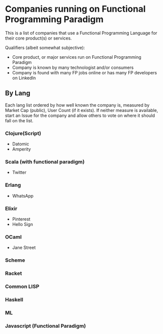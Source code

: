 # Companies running on Functional Programming Paradigm
This is a list of companies that use a Functional Programming Language for their core product(s) or services.  

Qualifiers (albeit somewhat subjective):  
- Core product, or major services run on Functional Programming Paradigm   
- Company is known by many technologist and/or consumers  
- Company is found with many FP jobs online or has many FP developers on LinkedIn  


## By Lang
Each lang list ordered by how well known the company is, measured by Market Cap (public), User Count (if it exists). If neither measure is available, start an Issue for the company and allow others to vote on where it should fall on the list.

### Clojure(Script)
- Datomic
- Amperity
### Scala (with functional paradigm)
- Twitter
### Erlang
- WhatsApp
### Elixir
- Pinterest
- Hello Sign
### OCaml
- Jane Street
### Scheme

### Racket

### Common LISP

### Haskell

### ML

### Javascript (Functional Paradigm)
